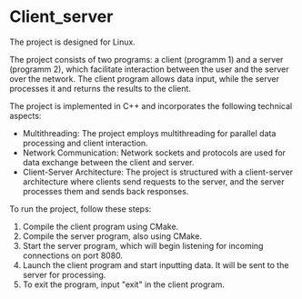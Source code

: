# Client_server

The project is designed for Linux.

The project consists of two programs: a client (programm 1) and a server (programm 2), which facilitate interaction between the user and the server over the network. The client program allows data input, while the server processes it and returns the results to the client.

The project is implemented in C++ and incorporates the following technical aspects:

- Multithreading: The project employs multithreading for parallel data processing and client interaction.
- Network Communication: Network sockets and protocols are used for data exchange between the client and server.
- Client-Server Architecture: The project is structured with a client-server architecture where clients send requests to the server, and the server processes them and sends back responses.

To run the project, follow these steps:

1. Compile the client program using CMake.
2. Compile the server program, also using CMake.
3. Start the server program, which will begin listening for incoming connections on port 8080.
4. Launch the client program and start inputting data. It will be sent to the server for processing.
5. To exit the program, input "exit" in the client program.
